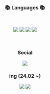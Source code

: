 
<!--
**bonggyunjo/bonggyunjo** is a ✨ _special_ ✨ repository because its `README.md` (this file) appears on your GitHub profile.

Here are some ideas to get you started:
- 🔭 I’m currently working on ...
- 🌱 I’m currently learning ...
- 👯 I’m looking to collaborate on ...
- 🤔 I’m looking for help with ...
- 💬 Ask me about ...
- 📫 How to reach me: ...
- 😄 Pronouns: ...
- ⚡ Fun fact: ...
--> <h3 align="center"><b>📚 Languages 📚</b></h3>
</br>
<p align="center">
<img src="https://img.shields.io/badge/python-3670A0?style=for-the-badge&logo=python&logoColor=ffdd54"/>
<img src="https://img.shields.io/badge/c++-%2300599C.svg?style=for-the-badge&logo=c%2B%2B&logoColor=white"/>
<img src="https://img.shields.io/badge/c-%23239120.svg?style=for-the-badge&logo=c-sharp&logoColor=white"/>
<img src="https://img.shields.io/badge/java-AD6269.svg?style=for-the-badge&logo=java&logoColor=orange"/>
</p>
</br>

<h3 align="center"><b> Social </b></h3>
<p align="center">
<a href="https://www.facebook.com/profile.php?id=100009829832533&mibextid=ZbWKwL">
<img src="https://img.shields.io/badge/facebook-5B02ED.svg?style=for-the-badge&logo=facebook&logoColor=white"">
</a>
</p>

<h3 align="center"><b> ing (24.02 ~) </b></h3>
<p align="center">
<img src="https://img.shields.io/badge/react-8A4B08.svg?style=for-the-badge&logo=python&logoColor=ffdd54"/>
<img src="https://img.shields.io/badge/vue-58FA58.svg?style=for-the-badge&logo=c%2B%2B&logoColor=white"/>
</p>



